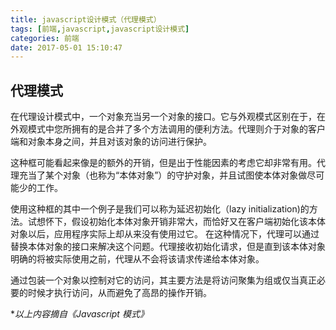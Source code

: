```yaml
---
title: javascript设计模式（代理模式）
tags: [前端,javascript,javascript设计模式]
categories: 前端
date: 2017-05-01 15:10:47
---
```


## 代理模式

在代理设计模式中，一个对象充当另一个对象的接口。它与外观模式区别在于，在外观模式中您所拥有的是合并了多个方法调用的便利方法。代理则介于对象的客户端和对象本身之间，并且对该对象的访问进行保护。

这种框可能看起来像是的额外的开销，但是出于性能因素的考虑它却非常有用。代理充当了某个对象（也称为“本体对象”）的守护对象，并且试图使本体对象做尽可能少的工作。

使用这种框的其中一个例子是我们可以称为延迟初始化（lazy initialization)的方法。试想怀下，假设初始化本体对象开销非常大，而恰好又在客户端初始化该本体对象以后，应用程序实际上却从来没有使用过它。 在这种情况下，代理可以通过替换本体对象的接口来解决这个问题。代理接收初始化请求，但是直到该本体对象明确的将被实际使用之前，代理从不会将该请求传递给本体对象。


通过包装一个对象以控制对它的访问，其主要方法是将访问聚集为组或仅当真正必要的时候才执行访问，从而避免了高昂的操作开销。

\*_以上内容摘自《Javascript 模式》_